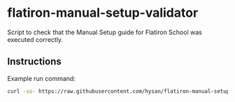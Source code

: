# flatiron-manual-setup-validator
Script to check that the Manual Setup guide for Flatiron School was executed correctly.

## Instructions

Example run command:

```sh
curl -so- https://raw.githubusercontent.com/hysan/flatiron-manual-setup-validator/master/manual-setup-check.sh | bash 2> /dev/null
```
